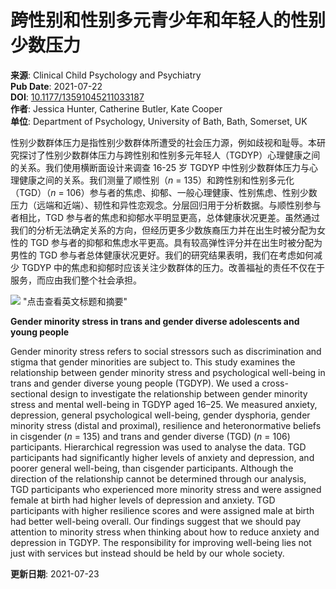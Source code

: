 # 跨性别和性别多元青少年和年轻人的性别少数压力

**来源**: Clinical Child Psychology and Psychiatry  
**Pub Date**: 2021-07-22  
**DOI**: [10.1177/13591045211033187](https://www.x-mol.com/paperRedirect/1418676022625263616)  
**作者**: Jessica Hunter, Catherine Butler, Kate Cooper  
**单位**: Department of Psychology, University of Bath, Bath, Somerset, UK  
  
性别少数群体压力是指性别少数群体所遭受的社会压力源，例如歧视和耻辱。本研究探讨了性别少数群体压力与跨性别和性别多元年轻人（TGDYP）心理健康之间的关系。我们使用横断面设计来调查 16-25 岁 TGDYP 中性别少数群体压力与心理健康之间的关系。我们测量了顺性别（_n_ = 135）和跨性别和性别多元化（TGD）（_n_ = 106）参与者的焦虑、抑郁、一般心理健康、性别焦虑、性别少数压力（远端和近端）、韧性和异性恋观念。分层回归用于分析数据。与顺性别参与者相比，TGD 参与者的焦虑和抑郁水平明显更高，总体健康状况更差。虽然通过我们的分析无法确定关系的方向，但经历更多少数族裔压力并在出生时被分配为女性的 TGD 参与者的抑郁和焦虑水平更高。具有较高弹性评分并在出生时被分配为男性的 TGD 参与者总体健康状况更好。我们的研究结果表明，我们在考虑如何减少 TGDYP 中的焦虑和抑郁时应该关注少数群体的压力。改善福祉的责任不仅在于服务，而应由我们整个社会承担。

![](https://scdn.x-mol.com/jcss/images/paperTranslation.png) "点击查看英文标题和摘要"

**Gender minority stress in trans and gender diverse adolescents and young people**

Gender minority stress refers to social stressors such as discrimination and stigma that gender minorities are subject to. This study examines the relationship between gender minority stress and psychological well-being in trans and gender diverse young people (TGDYP). We used a cross-sectional design to investigate the relationship between gender minority stress and mental well-being in TGDYP aged 16–25. We measured anxiety, depression, general psychological well-being, gender dysphoria, gender minority stress (distal and proximal), resilience and heteronormative beliefs in cisgender (_n_ = 135) and trans and gender diverse (TGD) (_n_ = 106) participants. Hierarchical regression was used to analyse the data. TGD participants had significantly higher levels of anxiety and depression, and poorer general well-being, than cisgender participants. Although the direction of the relationship cannot be determined through our analysis, TGD participants who experienced more minority stress and were assigned female at birth had higher levels of depression and anxiety. TGD participants with higher resilience scores and were assigned male at birth had better well-being overall. Our findings suggest that we should pay attention to minority stress when thinking about how to reduce anxiety and depression in TGDYP. The responsibility for improving well-being lies not just with services but instead should be held by our whole society.

**更新日期**: 2021-07-23